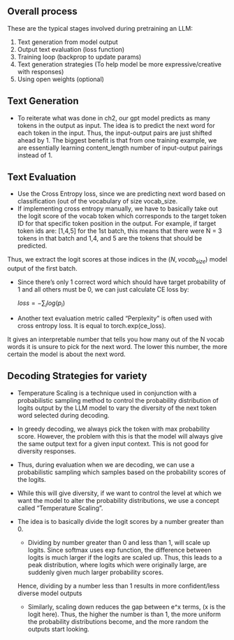 ## Overall process

These are the typical stages involved during pretraining an LLM: 

1. Text generation from model output 
2. Output text evaluation (loss function) 
3. Training loop (backprop to update params) 
4. Text generation strategies (To help model be more expressive/creative with responses) 
5. Using open weights (optional) 

## Text Generation

- To reiterate what was done in ch2, our gpt model predicts as many tokens in the output as input. The idea is to predict the next word for each token in the input. Thus, the input-output pairs are just shifted ahead by 1. The biggest benefit is that from one training example, we are essentially learning content_length number of input-output pairings instead of 1.

## Text Evaluation

- Use the Cross Entropy loss, since we are predicting next word based on classification (out of the vocabulary of size vocab_size.
- If implementing cross entropy manually, we have to basically take out the logit score of the vocab token which corresponds to the target token ID for that specific token position in the output. For example, if target token ids are: [1,4,5] for the 1st batch, this means that there were N = 3 tokens in that batch and 1,4, and 5 are  the tokens that should be predicted. 

Thus, we extract the logit scores at those indices in the $(N, vocab_{size})$ model output of the first batch.
- Since there’s only 1 correct word which should have target probability of 1 and all others must be 0, we can just calculate CE loss by: 
 
    $loss = -\sum_ilog(p_i)$

- Another text evaluation metric called “Perplexity” is often used with cross entropy loss. It is equal to torch.exp(ce_loss). 

It gives an interpretable number that tells you how many out of the N vocab words it is unsure to pick for the next word.  The lower this number, the more certain the model is about the next word.

## Decoding Strategies for variety

- Temperature Scaling is a technique used in conjunction with a probabilistic sampling method to control the probability distribution of logits output by the LLM model to vary the diversity of the next token word selected during decoding.
- In greedy decoding, we always pick the token with max probability score. However, the problem with this is that the model will always give the same output text for a given input context. This is not good  for diversity responses.
- Thus, during evaluation when we are decoding, we can use a probabilistic sampling which samples based on the probability scores of the logits.
- While this will give diversity, if we want to control the level at which we want the model to alter the probability distributions, we use a concept called “Temperature Scaling”.
- The idea is to basically divide the logit scores by a number greater than 0.
    - Dividing by number greater than 0 and less than 1, will scale up logits. Since softmax uses exp function, the difference between logits is much larger if the logits are scaled up. Thus, this leads to a peak distribution, where logits which were originally large, are suddenly given much larger probability scores. 
    
    Hence, dividing by a number less than 1 results in more confident/less diverse model outputs
    - Similarly, scaling down reduces the gap between e^x terms, (x is the logit here). Thus, the higher the number is than 1, the more uniform the probability distributions become, and the more random the outputs start looking.